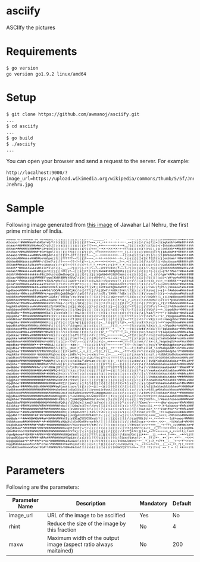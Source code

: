# asciify
ASCIIfy the pictures 

# Requirements 

```
$ go version 
go version go1.9.2 linux/amd64
```

# Setup 

```
$ git clone https://github.com/awmanoj/asciify.git
... 
$ cd asciify 
... 
$ go build 
$ ./asciify 
... 
```
You can open your browser and send a request to the server. For example: 

```
http://localhost:9000/?image_url=https://upload.wikimedia.org/wikipedia/commons/thumb/5/5f/Jnehru.jpg/220px-Jnehru.jpg 
``` 
# Sample 

Following image generated from [this image](https://upload.wikimedia.org/wikipedia/commons/thumb/5/5f/Jnehru.jpg/220px-Jnehru.jpg) of Jawahar Lal Nehru, the first prime minister of India. 

![alt text](https://raw.githubusercontent.com/awmanoj/asciify/master/samples/jnh.png)

# Parameters 

Following are the parameters: 

| Parameter Name | Description | Mandatory | Default |
| ---            | ---         | ---       | ----    | 
| image_url      | URL of the image to be asciified | Yes     | No | 
| rhint          | Reduce the size of the image by this fraction | No   | 4  | 
| maxw           | Maximum width of the output image (aspect ratio always maitained)  | No  | 200  | 




